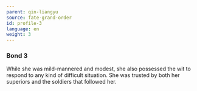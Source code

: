 ```yaml
---
parent: qin-liangyu
source: fate-grand-order
id: profile-3
language: en
weight: 3
---
```


### Bond 3

While she was mild-mannered and modest, she also possessed the wit to respond to any kind of difficult situation. She was trusted by both her superiors and the soldiers that followed her.
